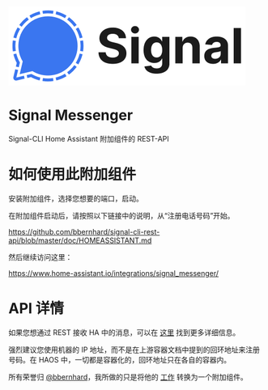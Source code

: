 [![](logo.png)](https://www.signal.org/)

# Signal Messenger

Signal-CLI Home Assistant 附加组件的 REST-API

# 如何使用此附加组件

安装附加组件，选择您想要的端口，启动。

在附加组件启动后，请按照以下链接中的说明，从“注册电话号码”开始。

https://github.com/bbernhard/signal-cli-rest-api/blob/master/doc/HOMEASSISTANT.md

然后继续访问这里：

https://www.home-assistant.io/integrations/signal_messenger/

# API 详情

如果您想通过 REST 接收 HA 中的消息，可以在 [这里](https://bbernhard.github.io/signal-cli-rest-api/) 找到更多详细信息。

强烈建议您使用机器的 IP 地址，而不是在上游容器文档中提到的回环地址来注册号码。在 HAOS 中，一切都是容器化的，回环地址只在各自的容器内。

所有荣誉归 [@bbernhard](https://github.com/bbernhard)，我所做的只是将他的 [工作](https://github.com/bbernhard/signal-cli-rest-api) 转换为一个附加组件。